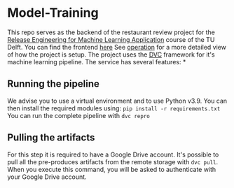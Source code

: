 # Model-Training
This repo serves as the backend of the restaurant review project for the [Release Engineering for Machine Learning Application](https://se.ewi.tudelft.nl/remla/) course of the TU Delft.
You can find the frontend [here](https://github.com/remla23-team13/app) See [operation](https://github.com/remla23-team13/operation) for a more detailed view of how the project is setup.
The project uses the [DVC](https://dvc.org/) framework for it's machine learning pipeline. 
The service has several features:
* 


## Running the pipeline
We advise you to use a virtual environment and to use Python v3.9.
You can then install the required modules using:
`pip install -r requirements.txt`
You can run the complete pipeline with `dvc repro`

## Pulling the artifacts
For this step it is required to have a Google Drive account. 
It's possible to pull all the pre-produces artifacts from the remote storage with `dvc pull`. 
When you execute this command, you will be asked to authenticate with your Google Drive account.